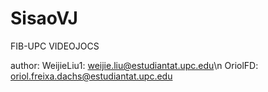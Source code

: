 # SisaoVJ
FIB-UPC VIDEOJOCS 

author:
WeijieLiu1: weijie.liu@estudiantat.upc.edu\n
OriolFD: oriol.freixa.dachs@estudiantat.upc.edu
